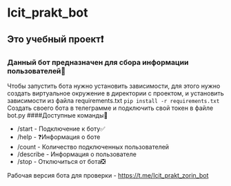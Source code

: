 # Icit_prakt_bot
## Это учебный проект:exclamation:
### Данный бот предназначен для сбора информации пользователей:green_book:
Чтобы запустить бота нужно установить зависимости, для этого нужно создать виртуальное окружение в директории с проектом, и установить зависимости из файла requirements.txt  `pip install -r requirements.txt`
Создать своего бота в телеграмме и подключить свой токен в файле bot.py
####Доступные команды:page_with_curl:
* /start - Подключение к боту:white_check_mark:
* /help - :question:Информация о боте
* /count - Количество подключенных пользователей
* /describe - Информация о пользователе
* /stop - Отключиться от бота:negative_squared_cross_mark:

Рабочая версия бота для проверки - https://t.me/Icit_prakt_zorin_bot
